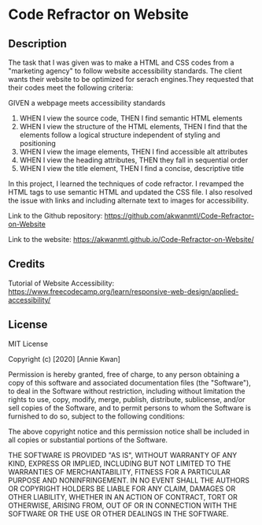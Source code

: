 # Code Refractor on Website

## Description 

The task that I was given was to make a HTML and CSS codes from a "marketing agency" to follow website accessibility standards. The client wants their website to be optimized for serach engines.They requested that their codes meet the following criteria:

GIVEN a webpage meets accessibility standards
1. WHEN I view the source code, THEN I find semantic HTML elements
2. WHEN I view the structure of the HTML elements, THEN I find that the elements follow a logical structure independent of styling and positioning
3. WHEN I view the image elements, THEN I find accessible alt attributes
4. WHEN I view the heading attributes, THEN they fall in sequential order
5. WHEN I view the title element, THEN I find a concise, descriptive title

In this project, I learned the techniques of code refractor. I revamped the HTML tags to use semantic HTML and updated the CSS file. I also resolved the issue with links and including alternate text to images for accessibility.

Link to the Github repository: https://github.com/akwanmtl/Code-Refractor-on-Website

Link to the website: https://akwanmtl.github.io/Code-Refractor-on-Website/

## Credits

Tutorial of Website Accessibility: https://www.freecodecamp.org/learn/responsive-web-design/applied-accessibility/

## License

MIT License

Copyright (c) [2020] [Annie Kwan]

Permission is hereby granted, free of charge, to any person obtaining a copy
of this software and associated documentation files (the "Software"), to deal
in the Software without restriction, including without limitation the rights
to use, copy, modify, merge, publish, distribute, sublicense, and/or sell
copies of the Software, and to permit persons to whom the Software is
furnished to do so, subject to the following conditions:

The above copyright notice and this permission notice shall be included in all
copies or substantial portions of the Software.

THE SOFTWARE IS PROVIDED "AS IS", WITHOUT WARRANTY OF ANY KIND, EXPRESS OR
IMPLIED, INCLUDING BUT NOT LIMITED TO THE WARRANTIES OF MERCHANTABILITY,
FITNESS FOR A PARTICULAR PURPOSE AND NONINFRINGEMENT. IN NO EVENT SHALL THE
AUTHORS OR COPYRIGHT HOLDERS BE LIABLE FOR ANY CLAIM, DAMAGES OR OTHER
LIABILITY, WHETHER IN AN ACTION OF CONTRACT, TORT OR OTHERWISE, ARISING FROM,
OUT OF OR IN CONNECTION WITH THE SOFTWARE OR THE USE OR OTHER DEALINGS IN THE
SOFTWARE.